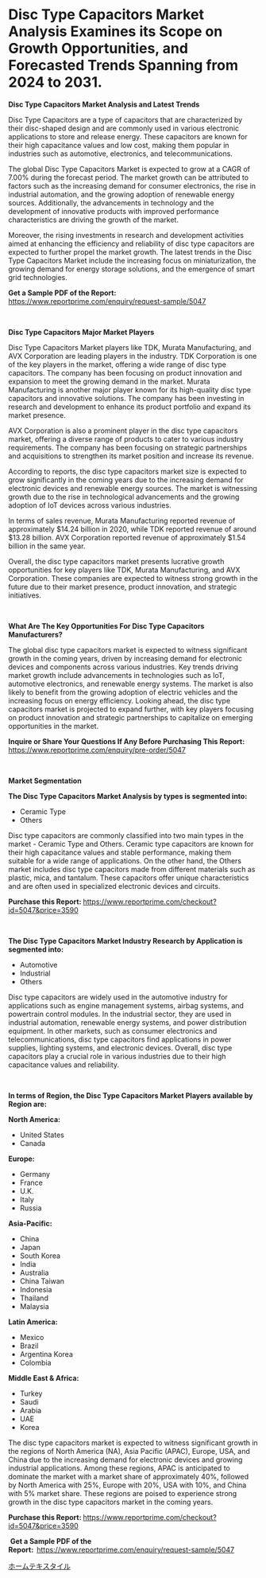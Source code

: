 <p><h1>Disc Type Capacitors Market Analysis Examines its Scope on Growth Opportunities, and Forecasted Trends Spanning from 2024 to 2031.</h1></p><p><strong>Disc Type Capacitors Market Analysis and Latest Trends</strong></p>
<p><p>Disc Type Capacitors are a type of capacitors that are characterized by their disc-shaped design and are commonly used in various electronic applications to store and release energy. These capacitors are known for their high capacitance values and low cost, making them popular in industries such as automotive, electronics, and telecommunications.</p><p>The global Disc Type Capacitors Market is expected to grow at a CAGR of 7.00% during the forecast period. The market growth can be attributed to factors such as the increasing demand for consumer electronics, the rise in industrial automation, and the growing adoption of renewable energy sources. Additionally, the advancements in technology and the development of innovative products with improved performance characteristics are driving the growth of the market.</p><p>Moreover, the rising investments in research and development activities aimed at enhancing the efficiency and reliability of disc type capacitors are expected to further propel the market growth. The latest trends in the Disc Type Capacitors Market include the increasing focus on miniaturization, the growing demand for energy storage solutions, and the emergence of smart grid technologies.</p></p>
<p><strong>Get a Sample PDF of the Report:&nbsp;</strong> <a href="https://www.reportprime.com/enquiry/request-sample/5047">https://www.reportprime.com/enquiry/request-sample/5047</a></p>
<p>&nbsp;</p>
<p><strong>Disc Type Capacitors Major Market Players</strong></p>
<p><p>Disc Type Capacitors Market players like TDK, Murata Manufacturing, and AVX Corporation are leading players in the industry. TDK Corporation is one of the key players in the market, offering a wide range of disc type capacitors. The company has been focusing on product innovation and expansion to meet the growing demand in the market. Murata Manufacturing is another major player known for its high-quality disc type capacitors and innovative solutions. The company has been investing in research and development to enhance its product portfolio and expand its market presence.</p><p>AVX Corporation is also a prominent player in the disc type capacitors market, offering a diverse range of products to cater to various industry requirements. The company has been focusing on strategic partnerships and acquisitions to strengthen its market position and increase its revenue.</p><p>According to reports, the disc type capacitors market size is expected to grow significantly in the coming years due to the increasing demand for electronic devices and renewable energy sources. The market is witnessing growth due to the rise in technological advancements and the growing adoption of IoT devices across various industries.</p><p>In terms of sales revenue, Murata Manufacturing reported revenue of approximately $14.24 billion in 2020, while TDK reported revenue of around $13.28 billion. AVX Corporation reported revenue of approximately $1.54 billion in the same year.</p><p>Overall, the disc type capacitors market presents lucrative growth opportunities for key players like TDK, Murata Manufacturing, and AVX Corporation. These companies are expected to witness strong growth in the future due to their market presence, product innovation, and strategic initiatives.</p></p>
<p>&nbsp;</p>
<p><strong>What Are The Key Opportunities For Disc Type Capacitors Manufacturers?</strong></p>
<p><p>The global disc type capacitors market is expected to witness significant growth in the coming years, driven by increasing demand for electronic devices and components across various industries. Key trends driving market growth include advancements in technologies such as IoT, automotive electronics, and renewable energy systems. The market is also likely to benefit from the growing adoption of electric vehicles and the increasing focus on energy efficiency. Looking ahead, the disc type capacitors market is projected to expand further, with key players focusing on product innovation and strategic partnerships to capitalize on emerging opportunities in the market.</p></p>
<p><strong>Inquire or Share Your Questions If Any Before Purchasing This Report:</strong> <a href="https://www.reportprime.com/enquiry/pre-order/5047">https://www.reportprime.com/enquiry/pre-order/5047</a></p>
<p>&nbsp;</p>
<p><strong>Market Segmentation</strong></p>
<p><strong>The Disc Type Capacitors Market Analysis by types is segmented into:</strong></p>
<p><ul><li>Ceramic Type</li><li>Others</li></ul></p>
<p><p>Disc type capacitors are commonly classified into two main types in the market - Ceramic Type and Others. Ceramic type capacitors are known for their high capacitance values and stable performance, making them suitable for a wide range of applications. On the other hand, the Others market includes disc type capacitors made from different materials such as plastic, mica, and tantalum. These capacitors offer unique characteristics and are often used in specialized electronic devices and circuits.</p></p>
<p><strong>Purchase this Report:&nbsp;</strong><a href="https://www.reportprime.com/checkout?id=5047&price=3590">https://www.reportprime.com/checkout?id=5047&price=3590</a></p>
<p>&nbsp;</p>
<p><strong>The Disc Type Capacitors Market Industry Research by Application is segmented into:</strong></p>
<p><ul><li>Automotive</li><li>Industrial</li><li>Others</li></ul></p>
<p><p>Disc type capacitors are widely used in the automotive industry for applications such as engine management systems, airbag systems, and powertrain control modules. In the industrial sector, they are used in industrial automation, renewable energy systems, and power distribution equipment. In other markets, such as consumer electronics and telecommunications, disc type capacitors find applications in power supplies, lighting systems, and electronic devices. Overall, disc type capacitors play a crucial role in various industries due to their high capacitance values and reliability.</p></p>
<p>&nbsp;</p>
<p><strong>In terms of Region, the Disc Type Capacitors Market Players available by Region are:</strong></p>
<p>
    <p> <strong> North America: </strong>
        <ul>
            <li>United States</li>
            <li>Canada</li>
        </ul>
        </p> 
    <p> <strong> Europe: </strong>
        <ul>
            <li>Germany</li>
            <li>France</li>
            <li>U.K.</li>
            <li>Italy</li>
            <li>Russia</li>
        </ul>
        </p> 
    <p> <strong> Asia-Pacific: </strong>
        <ul>
            <li>China</li>
            <li>Japan</li>
            <li>South Korea</li>
            <li>India</li>
            <li>Australia</li>
            <li>China Taiwan</li>
            <li>Indonesia</li>
            <li>Thailand</li>
            <li>Malaysia</li>
        </ul>
        </p> 
    <p> <strong> Latin America: </strong>
        <ul>
            <li>Mexico</li>
            <li>Brazil</li>
            <li>Argentina Korea</li>
            <li>Colombia</li>
        </ul>
        </p> 
    <p> <strong> Middle East & Africa: </strong>
        <ul>
            <li>Turkey</li>
            <li>Saudi</li>
            <li>Arabia</li>
            <li>UAE</li>
            <li>Korea</li>
        </ul>
    </p>
    </p>
<p><p>The disc type capacitors market is expected to witness significant growth in the regions of North America (NA), Asia Pacific (APAC), Europe, USA, and China due to the increasing demand for electronic devices and growing industrial applications. Among these regions, APAC is anticipated to dominate the market with a market share of approximately 40%, followed by North America with 25%, Europe with 20%, USA with 10%, and China with 5% market share. These regions are poised to experience strong growth in the disc type capacitors market in the coming years.</p></p>
<p><strong>Purchase this Report: </strong><a href="https://www.reportprime.com/checkout?id=5047&price=3590">https://www.reportprime.com/checkout?id=5047&price=3590</a></p>
<p>&nbsp;<strong>Get a Sample PDF of the Report:&nbsp;&nbsp;</strong><a href="https://www.reportprime.com/enquiry/request-sample/5047">https://www.reportprime.com/enquiry/request-sample/5047</a></p>
<p><strong></strong></p>
<p><p><a href="https://medium.com/@lenorakris2023/2024%E5%B9%B4%E3%81%8B%E3%82%892031%E5%B9%B4%E3%81%BE%E3%81%A7%E3%81%AE%E6%9C%9F%E9%96%93%E3%81%AB%E4%BA%88%E6%B8%AC%E3%81%95%E3%82%8C%E3%82%8B%E3%83%9B%E3%83%BC%E3%83%A0%E3%83%86%E3%82%AD%E3%82%B9%E3%82%BF%E3%82%A4%E3%83%AB%E5%B8%82%E5%A0%B4%E3%81%AE%E5%88%86%E6%9E%90%E3%81%A8%E8%A6%8F%E6%A8%A1%E4%BA%88%E6%B8%AC-8d25a0225151">ホームテキスタイル</a></p></p>